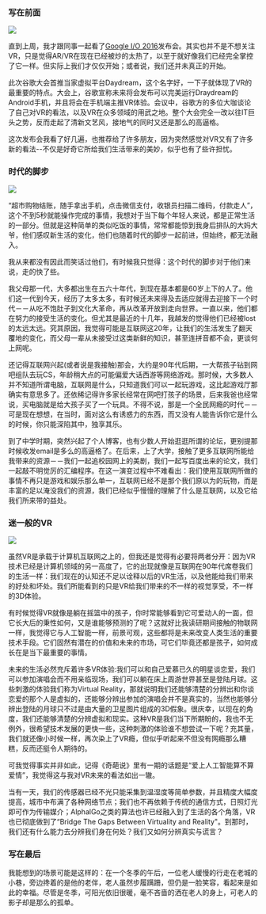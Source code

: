 ### 写在前面

![](http://upload-images.jianshu.io/upload_images/574093-88430007f2cf707c.png?imageMogr2/auto-orient/strip%7CimageView2/2/w/1240)

直到上周，我才跟同事一起看了[Google I/O 2016](http://v.youku.com/v_show/id_XMTU3ODE4MDE5Ng==.html?from=s1.8-1-1.2)发布会。其实也并不是不想关注VR，只是觉得AR/VR在现在已经被炒的太热了，以至于就好像我们已经完全掌控了它一样。但实际上我们才仅仅开始；或者说，我们还并未真正的开始。

此次谷歌大会首推当家虚拟平台Daydream，这个名字好，一下子就体现了VR的最重要的特点。大会上，谷歌宣称未来将会发布可以完美运行Draydream的Android手机，并且将会在手机端主推VR体验。会议中，谷歌方的多位大咖谈论了自己对VR的看法，以及VR在众多领域的用武之地。整个大会完全一改以往IT巨头之势，反而走起了清新文艺风，接地气的同时又还是那么的高逼格。

这次发布会我看了好几遍，也推荐给了许多朋友，因为突然感觉对VR又有了许多新的看法--不仅是好奇它所给我们生活带来的美妙，似乎也有了些许担忧。

### 时代的脚步
       
![](http://upload-images.jianshu.io/upload_images/574093-7dd8e85b9cad735a.jpg?imageMogr2/auto-orient/strip%7CimageView2/2/w/1240)

“超市购物结账，随手拿出手机，点击微信支付，收银员扫描二维码，付款走人”，这个不到5秒就能操作完成的事情，我想对于当下每个年轻人来说，都是正常生活的一部分。但就是这种简单的类似吃饭的事情，常常都能惊到我身后排队的大妈大爷，他们感叹新生活的变化，他们也随着时代的脚步一起前进，但始终，都无法融入。

我从来都没有因此而笑话过他们，有时候我只觉得：这个时代的脚步对于他们来说，走的快了些。

我父母那一代，大多都出生在五六十年代，到现在基本都是60岁上下的人了。他们这一代到今天，经历了太多太多，有时候还未来得及去适应就得去迎接下一个时代－－从吃不饱肚子到文化大革命，再从改革开放到走向世界。一直以来，他们都在努力的接受生活的变化。但尤其是最近的十几年，我越发的觉得他们已经被lost的太远太远。究其原因，我觉得可能是互联网这20年，让我们的生活发生了翻天覆地的变化，而父母一辈从未接受过这类新鲜的知识，甚至连拼音都不会，更谈何上网呢。

还记得互联网兴起(或者说是我接触)那会，大约是90年代后期，一大帮孩子钻到网吧组队去玩CS，年龄稍大点的可能偏爱大话西游等网络游戏。那时候，大多数人并不知道所谓电脑，互联网是什么，只知道我们可以一起玩游戏，这比起游戏厅那确实有意思多了。还依稀记得许多家长经常在网吧打孩子的场景，后来我爸也经常说，买电脑就是给大孩子买了一个玩具。不得不说，那是一个全民网瘾的时代－－可是现在想想，在当时，面对这么有诱惑力的东西，而又没有人能告诉你它是什么的时候，你只能深陷其中，独享其乐。

到了中学时期，突然兴起了个人博客，也有少数人开始逛逛所谓的论坛，更别提那时候收发email是多么的高逼格了。在后来，上了大学，接触了更多互联网所能给我带来的资源－－我们一起追校园网上的美剧，我们一起写百度出来的论文，我们一起敲不明觉厉的汇编程序。在这一演变过程中不难看出：我们使用互联网所做的事情不再只是游戏和娱乐那么单一，互联网已经不是那个我们原以为的玩物，而是丰富的足以淹没我们的资源，我们已经似乎慢慢的理解了什么是互联网，以及它给我们所来带的益处。

### 迷一般的VR

![](http://upload-images.jianshu.io/upload_images/574093-9334e9e1fde2e2a0.jpg?imageMogr2/auto-orient/strip%7CimageView2/2/w/1240)

虽然VR是承载于计算机互联网之上的，但我还是觉得有必要将两者分开：因为VR技术已经是计算机领域的另一高度了，它的出现就像是互联网在90年代席卷我们的生活一样：我们现在的认知还不足以诠释以后的VR生活，以及他能给我们带来的好处和坏处。我们所能看到的只是VR给我们带来的不一样的视觉享受，不一样的3D体验。

有时候觉得VR就像是躺在摇篮中的孩子，你时常能够看到它可爱动人的一面，但它长大后的秉性如何，又是谁能够预测的了呢？这就好比我读研期间接触的物联网一样，我觉得它与人工智能一样，前景可观，这些都将是未来改变人类生活的重要技术手段。它们固然有潜在的价值和未来的市场，可它们毕竟还都是孩子，如何成长在是当下最重要的事情。

未来的生活必然充斥着许多VR体验:我们可以和自己爱慕已久的明星谈恋爱，我们可以参加演唱会而不用亲临现场，我们可以躺在床上周游世界甚至是登陆月球。这些刺激的体验我们称为Virtual Reality，那就说明我们还能够清楚的分辨出和你谈恋爱的那个人是虚拟的，还能够分辨出参加的演唱会并不是真实的，当然也能够分辨出登陆的月球只不过是由大量的卫星图片组成的3D假象。很庆幸，以现在的角度，我们还能够清楚的分辨虚拟和现实。这种VR是我们当下所期盼的，我也不无例外，很希望技术发展的更快一些，这种刺激的体验谁不想尝试一下呢？充其量，我们就还像小时候一样，再次染上了VR瘾，但似乎听起来不但没有网瘾那么糟糕，反而还挺令人期待的。

可我觉得事实并非如此，记得《奇葩说》里有一期的话题是“爱上人工智能算不算爱情”，我觉得这与我对VR未来的看法如出一辙。

当有一天，我们的传感器已经不光只能采集到温湿度等简单参数，并且精度大幅度提高，城市中布满了各种网络节点；我们也不再依赖于传统的通信方式，日照灯光即可作为传输媒介；AlphalGo之类的算法也许已经融入到了生活的各个角落，VR也已彻底做到了“Bridge The Gaps Between Virtuality and Reality"。到那时，我们还有什么能力去分辨我们身在何处？我们又如何分辨真实与谎言？

### 写在最后

我能想到的场景可能是这样的：在一个冬季的午后，一位老人缓慢的行走在老城的小巷，旁边搀着的是他的老伴，老人虽然步履蹒跚，但仍是一脸笑容，看起来是如此的幸福。尽管是冬季，可阳光依旧很暖，毫不吝啬的洒在老人的身上，可老人的影子却是那么的孤单。